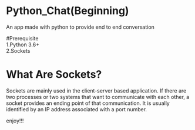 # Python_Chat(Beginning) 
An app made with python to provide end to end conversation

#Prerequisite<br>
1.Python 3.6+ <br>
2.Sockets

# What Are Sockets?
Sockets are mainly used in the client-server based application. If there are two processes or two systems that want to communicate with each other, a socket provides an ending point of that communication. It is usually identified by an IP address associated with a port number.

enjoy!!!
